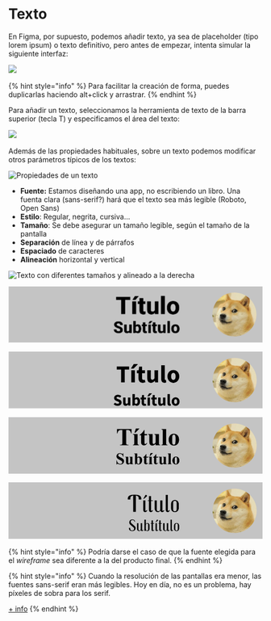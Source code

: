 # Texto

En Figma, por supuesto, podemos añadir texto, ya sea de placeholder (tipo lorem ipsum) o texto definitivo, pero antes de empezar, intenta simular la siguiente interfaz:

![](../.gitbook/assets/demo\_wire1.png)

{% hint style="info" %}
Para facilitar la creación de forma, puedes duplicarlas haciendo alt+click y arrastrar.
{% endhint %}

Para añadir un texto, seleccionamos la herramienta de texto de la barra superior (tecla T) y especificamos el área del texto:

![](../.gitbook/assets/create\_text.png)

Además de las propiedades habituales, sobre un texto podemos modificar otros parámetros típicos de los textos:

![Propiedades de un texto](../.gitbook/assets/text\_props.png)

* **Fuente:** Estamos diseñando una app, no escribiendo un libro. Una fuenta clara (sans-serif?) hará que el texto sea más legible (Roboto, Open Sans)
* **Estilo**: Regular, negrita, cursiva...
* **Tamaño**: Se debe asegurar un tamaño legible, según el tamaño de la pantalla
* **Separación** de línea y de párrafos
* **Espaciado** de caracteres
* **Alineación** horizontal y vertical

![Texto con diferentes tamaños y alineado a la derecha](../.gitbook/assets/demo\_text.png)

<div align="center">

<img src="../.gitbook/assets/roboto.png" alt="Roboto (sans-serif)">

</div>

![Source Sans (sans-serif)](../.gitbook/assets/sourcesans.png)

![Times New Roman (serif)](../.gitbook/assets/times.png)

![Trochut](../.gitbook/assets/trochut.png)

{% hint style="info" %}
Podría darse el caso de que la fuente elegida para el _wireframe_ sea diferente a la del producto final.
{% endhint %}

{% hint style="info" %}
Cuando la resolución de las pantallas era menor, las fuentes sans-serif eran más legibles. Hoy en día, no es un problema, hay píxeles de sobra para los serif.

[+ info](https://www.silocreativo.com/serif-vs-sans-serif-diferencias-y-semejanzas/)
{% endhint %}
